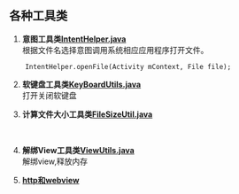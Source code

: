 **各种工具类**
---------

1. **意图工具类<a href="https://github.com/iloveaman/Utils/blob/master/src/utils/utilsIntentHelper.java">IntentHelper.java</a>**
	<br>	  根据文件名选择意图调用系统相应应用程序打开文件。

```
	IntentHelper.openFile(Activity mContext, File file);
```
2. **软键盘工具类<a href="https://github.com/iloveaman/Utils/blob/master/src/utils/KeyBoardUtils.java">KeyBoardUtils.java</a>**
	<br>    打开关闭软键盘

3. **计算文件大小工具类<a href="https://github.com/iloveaman/Utils/blob/master/src/utils/FileSizeUtil.java">FileSizeUtil.java</a>**
<br>

4. **解绑View工具类<a href="https://github.com/iloveaman/Utils/blob/master/src/utils/ViewUtils.java">ViewUtils.java</a>**
	<br>    解绑view,释放内存<br>

5. **<a href="https://github.com/iloveaman/Utils/tree/master/src/utils/Http">http和webview</a>**<br>
 
